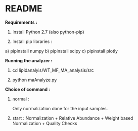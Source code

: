 # README #


**Requirements :**

1) Install Python 2.7 (also python-pip)

2) Install pip libraries : 

a) pipinstall numpy
b) pipinstall scipy
c) pipinstall plotly


**Running the analyzer :**

1) cd lipidanalyis/WT_MF_MA_analysis/src

2) python maAnalyze.py <inputfiles> <output directory> <command>


**Choice of command :**

1) normal :

   Only normalization done for the input samples.

2) start :
   Normalization + Relative Abundance + Weight based Normalization + Quality Checks